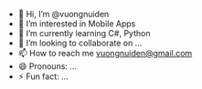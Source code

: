- 👋 Hi, I’m @vuongnuiden
- 👀 I’m interested in Mobile Apps
- 🌱 I’m currently learning C#, Python
- 💞️ I’m looking to collaborate on ...
- 📫 How to reach me vuongnuiden@gmail.com
- 😄 Pronouns: ...
- ⚡ Fun fact: ...

<!---
vuongnuiden/vuongnuiden is a ✨ special ✨ repository because its `README.md` (this file) appears on your GitHub profile.
You can click the Preview link to take a look at your changes.
--->

